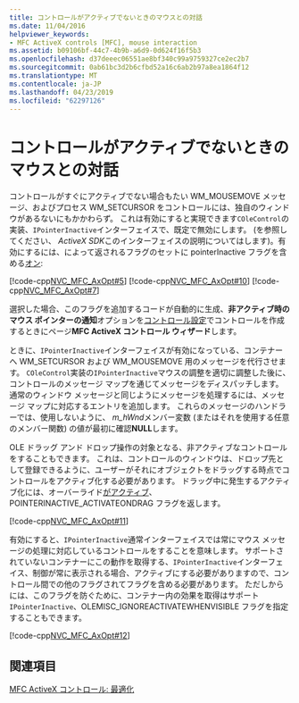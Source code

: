 ```yaml
---
title: コントロールがアクティブでないときのマウスとの対話
ms.date: 11/04/2016
helpviewer_keywords:
- MFC ActiveX controls [MFC], mouse interaction
ms.assetid: b09106bf-44c7-4b9b-a6d9-0d624f16f5b3
ms.openlocfilehash: d37deeec06551ae8bf340c99a9759327ce2ec2b7
ms.sourcegitcommit: 0ab61bc3d2b6cfbd52a16c6ab2b97a8ea1864f12
ms.translationtype: MT
ms.contentlocale: ja-JP
ms.lasthandoff: 04/23/2019
ms.locfileid: "62297126"
---
```

# <a name="providing-mouse-interaction-while-inactive"></a>コントロールがアクティブでないときのマウスとの対話

コントロールがすぐにアクティブでない場合もたい WM_MOUSEMOVE メッセージ、およびプロセス WM_SETCURSOR をコントロールには、独自のウィンドウがあるないにもかかわらず。 これは有効にすると実現できます`COleControl`の実装、`IPointerInactive`インターフェイスで、既定で無効にします。 (を参照してください、 *ActiveX SDK*このインターフェイスの説明についてはします)。有効にするには、によって返されるフラグのセットに pointerInactive フラグを含める[オン](../mfc/reference/colecontrol-class.md#getcontrolflags):

[!code-cpp[NVC_MFC_AxOpt#5](../mfc/codesnippet/cpp/providing-mouse-interaction-while-inactive_1.cpp)]
[!code-cpp[NVC_MFC_AxOpt#10](../mfc/codesnippet/cpp/providing-mouse-interaction-while-inactive_2.cpp)]
[!code-cpp[NVC_MFC_AxOpt#7](../mfc/codesnippet/cpp/providing-mouse-interaction-while-inactive_3.cpp)]

選択した場合、このフラグを追加するコードが自動的に生成、**非アクティブ時のマウス ポインターの通知**オプションを[コントロール設定](../mfc/reference/control-settings-mfc-activex-control-wizard.md)でコントロールを作成するときにページ**MFC ActiveX コントロール ウィザード**します。

ときに、`IPointerInactive`インターフェイスが有効になっている、コンテナーへ WM_SETCURSOR および WM_MOUSEMOVE 用のメッセージを代行させます。 `COleControl`実装の`IPointerInactive`マウスの調整を適切に調整した後に、コントロールのメッセージ マップを通じてメッセージをディスパッチします。 通常のウィンドウ メッセージと同じようにメッセージを処理するには、メッセージ マップに対応するエントリを追加します。 これらのメッセージのハンドラーでは、使用しないように、 *m_hWnd*メンバー変数 (またはそれを使用する任意のメンバー関数) の値が最初に確認**NULL**します。

OLE ドラッグ アンド ドロップ操作の対象となる、非アクティブなコントロールをすることもできます。 これは、コントロールのウィンドウは、ドロップ先として登録できるように、ユーザーがそれにオブジェクトをドラッグする時点でコントロールをアクティブ化する必要があります。 ドラッグ中に発生するアクティブ化には、オーバーライド[がアクティブ](../mfc/reference/colecontrol-class.md#getactivationpolicy)、POINTERINACTIVE_ACTIVATEONDRAG フラグを返します。

[!code-cpp[NVC_MFC_AxOpt#11](../mfc/codesnippet/cpp/providing-mouse-interaction-while-inactive_4.cpp)]

有効にすると、`IPointerInactive`通常インターフェイスでは常にマウス メッセージの処理に対応しているコントロールをすることを意味します。 サポートされていないコンテナーにこの動作を取得する、`IPointerInactive`インターフェイス、制御が常に表示される場合、アクティブにする必要がありますので、コントロール間での他のフラグされてフラグを含める必要があります。 ただしからには、このフラグを防ぐために、コンテナー内の効果を取得はサポート`IPointerInactive`、OLEMISC_IGNOREACTIVATEWHENVISIBLE フラグを指定することもできます。

[!code-cpp[NVC_MFC_AxOpt#12](../mfc/codesnippet/cpp/providing-mouse-interaction-while-inactive_5.cpp)]

## <a name="see-also"></a>関連項目

[MFC ActiveX コントロール: 最適化](../mfc/mfc-activex-controls-optimization.md)
